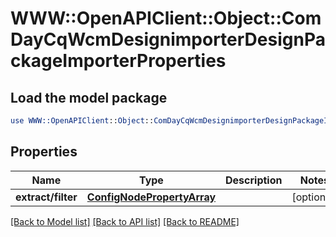 # WWW::OpenAPIClient::Object::ComDayCqWcmDesignimporterDesignPackageImporterProperties

## Load the model package
```perl
use WWW::OpenAPIClient::Object::ComDayCqWcmDesignimporterDesignPackageImporterProperties;
```

## Properties
Name | Type | Description | Notes
------------ | ------------- | ------------- | -------------
**extract/filter** | [**ConfigNodePropertyArray**](ConfigNodePropertyArray.md) |  | [optional] 

[[Back to Model list]](../README.md#documentation-for-models) [[Back to API list]](../README.md#documentation-for-api-endpoints) [[Back to README]](../README.md)


